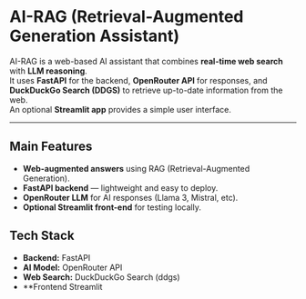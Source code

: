 #  AI-RAG (Retrieval-Augmented Generation Assistant)

AI-RAG is a web-based AI assistant that combines **real-time web search** with **LLM reasoning**.  
It uses **FastAPI** for the backend, **OpenRouter API** for responses, and **DuckDuckGo Search (DDGS)** to retrieve up-to-date information from the web.  
An optional **Streamlit app** provides a simple user interface.

---

##  Main Features

-  **Web-augmented answers** using RAG (Retrieval-Augmented Generation).  
-  **FastAPI backend** — lightweight and easy to deploy.  
-  **OpenRouter LLM** for AI responses (Llama 3, Mistral, etc).  
- **Optional Streamlit front-end** for testing locally.  


##  Tech Stack

- **Backend:** FastAPI  
- **AI Model:** OpenRouter API  
- **Web Search:** DuckDuckGo Search (ddgs)  
- **Frontend  Streamlit  


